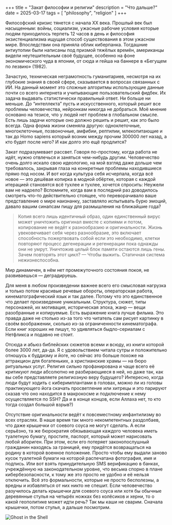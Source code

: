 +++
title = "Закат философии и религии"
description = "Что дальше?"
date = 2025-03-17
tags = [
    "philosophy",
    "religion"
]
+++

Философский кризис тянется с начала XX века. Прошлый век был насыщенным: войны, социализм, ужасные рабочие условия которые людям приходилось терпеть 12 часов в день и философия экзистенциализма ищущая способ существования в этом ужасном мире. Впоследствии она приняла облик киберпанка. Тогдашние антиутопии были написаны под призмой тяжёлых времён, американцы видели неутешительным своё будущее, особенно на фоне экономического чуда в японии, от сюда и гейша на баннере в «Бегущем по лезвию» (1982).

Зачастую, техническая неграмотность гуманитариев, несмотря на их глубокие знания в своей сфере, сказывается в вопросах связанных с ИИ. На данный момент это сложные алгоритмы использующие данные почти со всего интернета и учитывающие пользовательский фидбек. Их задача выдавать статистически правильный ответ. Ни больше ни меньше. До “интеллекта” пусть и искусственного, который решит все проблемы человечества, нейронкам никогда не добраться. Моё мнение основано на тезисе, что у людей нет проблем в глобальном смысле. Есть лишь задачи которые оно должно решить и решит, как это было всегда. Одна форма жизни сменяла другую: одноклеточные, многоклеточные, позвоночные, амфибии, рептилии, млекопитающие и так до Homo sapiens который возник между прочим 300000 лет назад, а кто будет после него? И как долго это ещё продлится?

Закат подразумевает рассвет. Говоря по-простому, когда работа не идёт, нужно отвлечься и заняться чем-нибудь другим. Человечество очень долго искало свою идеологию, на мой взгляд даже дольше чем требовалось, закрывая глаза на конкретные проблемы находившиеся прямо под носом. И вот когда культура себя исчерпала, когда всё новое — это дешёвая копирка в модной обёртке, которая с каждой итерацией становятся всё тухлее и тухлее, хочется спросить: Неужели вам не надоело? Вспомните, когда вам в последний раз доводилось смотреть что-то действительно стоящее, что переворачивало ваше представление о мире наизнанку, заставляло испытывать бурю эмоций, давало вашим синапсам пищу для размышления на ближайшие года?

> Копия всего лишь идентичный образ, один единственный вирус может уничтожить оригинал вместе с копиями и потом, копирование не ведёт к разнообразию и оригинальности. Жизнь увековечивает себя через разнообразие, это включает способность пожертвовать собой если это необходимо, клетки повторяют процесс дегенерации и регенерации пока однажды они не умрут. Уничтожив целый блок памяти остаются лишь гены. Зачем повторять этот цикл? — Чтобы выжить. Статичная система нежизнеспособна.

Мир динамичен, в нём нет промежуточного состояния покоя, не развиваешься — деградируешь.

Для меня в любом произведении важнее всего его смысловая нагрузка и только потом красивые речевые обороты, операторская работа, кинематографический язык и так далее. Потому что это единственное что делает произведение уникальным. Структура, сюжет, типы персонажей, их мотивация, историческая эпоха, жанр — вещи разобранные и копируемые. Есть выражение книга лучше фильма. Это правда даже не столько из-за того что читатель сам рисует картинку в своём воображении, сколько из-за ограниченности кинематографа. Если книг хороших не пишут, то удивляться быдло-сериалам с Нетфликса и подавно не стоит.

Отсюда и абьюз библейских сюжетов всеми и всюду, из книги которой более 3000 лет, да-да. Я с удовольствием читала сутры и положительно отношусь к буддизму и йоге, но сейчас это больше похоже на аттракцион для богатеньких, а христианские храмы — на бюро ритуальных услуг. Религия сильно профанирована и чаще всего её критикуют люди абсолютно не разбирающиеся в ней, но даже так, как вы себе представляете религиозную веру будущего? Интересно, когда люди будут ходить с киберимплантами в головах, можно ли из головы практикующего йога скачать просветление или хитрецы и это парируют сказав что оно находится в макрокосме и подключение к нему осуществляется по SSH? Да и в конце концов, если Аллаха нет, то кто тогда создал большой взрыв?)

Отсутствие оригинальности ведёт к повсеместному инфантилизму во всех отраслях. В наше время так много некомпетентных раздолбаев, что даже крышечки от соевого соуса не могут сделать. А если серьёзно, та же бюрократия обязывающая каждого человека иметь туалетную бумагу, простите, паспорт, который может нарисовать любой абориген. При этом, если его потеряет законопослушный гражданин находясь за границей, ему придётся возвращаться на родину в которой военное положение. Просто чтобы ему выдали заново кусок туалетной бумаги на которой распечатана фотография, имя и подпись. Или вот взять принудительную SMS верификацию в банках, учреждённую на законодательном уровне, что весьма спорно в плане кибербезопасности, к тому же это просто не удобно и её нельзя отключить. Всё это формальности, которые не просто бесполезны, а вредны и избавляться от них никто не спешит. Если человечество разучилось делать крышечки для соевого соуса или хотя бы обычные деревянные стулья на четырёх ножках без колёсиков и херни, то о какой геополитике может идти речь? Так мы каши не сварим. Сначала крышечки, потом стулья, а дальше посмотрим.

![Ghost in the Shell](/images/ghost_in_the_shell.webp)
